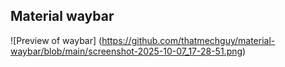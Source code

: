 ## Material waybar

![Preview of waybar] (https://github.com/thatmechguy/material-waybar/blob/main/screenshot-2025-10-07_17-28-51.png)